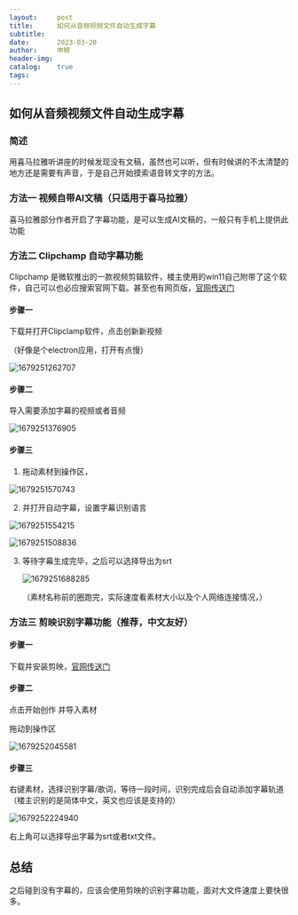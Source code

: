 ```yaml
---
layout:     post
title:      如何从音频视频文件自动生成字幕
subtitle:   
date:       2023-03-20
author:     申穆
header-img: 
catalog:    true
tags:
---
```

## 如何从音频视频文件自动生成字幕

### 简述

用喜马拉雅听讲座的时候发现没有文稿，虽然也可以听，但有时候讲的不太清楚的地方还是需要有声音，于是自己开始摸索语音转文字的方法。

### 方法一  视频自带AI文稿（只适用于喜马拉雅）

喜马拉雅部分作者开启了字幕功能，是可以生成AI文稿的，一般只有手机上提供此功能

### 方法二  Clipchamp  自动字幕功能

Clipchamp 是微软推出的一款视频剪辑软件，楼主使用的win11自己附带了这个软件，自己可以也必应搜索官网下载。甚至也有网页版，[官网传送门](https://app.clipchamp.com/login "官网传送门")

#### 步骤一

下载并打开Clipclamp软件，点击创新新视频

（好像是个electron应用，打开有点慢）

![1679251262707](img/1679251262707.png)

#### 步骤二

导入需要添加字幕的视频或者音频

![1679251376905](image/2020copy/1679251376905.png)

#### 步骤三

1. 拖动素材到操作区，

![1679251570743](image/2020copy/1679251570743.png)

2. 并打开自动字幕，设置字幕识别语言

![1679251554215](image/2020copy/1679251554215.png)

![1679251508836](image/2020copy/1679251508836.png)

3. 等待字幕生成完毕，之后可以选择导出为srt

   ![1679251688285](image/2020copy/1679251688285.png)

   （素材名称前的圈跑完，实际速度看素材大小以及个人网络连接情况，）

### 方法三 剪映识别字幕功能（推荐，中文友好）

#### 步骤一

下载并安装剪映，[官网传送门](https://www.capcut.cn/)

#### 步骤二

点击开始创作  并导入素材

拖动到操作区

![1679252045581](image/2020copy/1679252045581.png)

#### 步骤三

右键素材，选择识别字幕/歌词，等待一段时间，识别完成后会自动添加字幕轨道（楼主识别的是简体中文，英文也应该是支持的）

![1679252224940](image/2020copy/1679252224940.png)

右上角可以选择导出字幕为srt或者txt文件。

## 总结

之后碰到没有字幕的，应该会使用剪映的识别字幕功能，面对大文件速度上要快很多。
